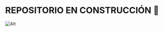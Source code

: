 # REPOSITORIO EN CONSTRUCCIÓN 👋

<!--
**valeriaguerrerom/valeriaguerrerom** is a ✨ _special_ ✨ repository because its `README.md` (this file) appears on your GitHub profile.

Here are some ideas to get you started:

- 🔭 I’m currently working on ...
- 🌱 I’m currently learning ...
- 👯 I’m looking to collaborate on ...
- 🤔 I’m looking for help with ...
- 💬 Ask me about ...
- 📫 How to reach me: ...
- 😄 Pronouns: ...
- ⚡ Fun fact: ...
-->
![Alt](https://infotepsai.edu.co/joomlatools-files/docman-images/RepositorioInstituciona.png)
